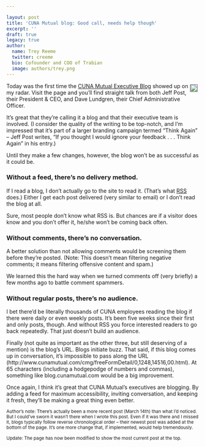 ```yaml
---

layout: post
title: 'CUNA Mutual blog: Good call, needs help though'
excerpt: ''
draft: true
legacy: true
author:
  name: Trey Reeme
  twitter: creeme
  bio: Cofounder and COO of Trabian
  image: authors/trey.png
---
```


<p><a href="http://www.cunamutual.com/cmg/freeFormDetail/0,1248,14516,00.html"><img src="/images/legacy/CUNA_ss.jpg" style="float:right; border: 2px solid #999999; margin: 4px;"></a>Today was the first time the <a href="http://www.cunamutual.com/cmg/freeFormDetail/0,1248,14516,00.html"><span class="caps">CUNA</span> Mutual Executive Blog</a> showed up on my radar.  Visit the page and you&#8217;ll find straight talk from both Jeff Post, their President &#38; <span class="caps">CEO</span>, and Dave Lundgren, their Chief Administrative Officer.</p>
<p>It&#8217;s great that they&#8217;re calling it a blog and that their executive team is involved.  (I consider the quality of the writing to be top-notch, and I&#8217;m impressed that it&#8217;s part of a larger branding campaign termed &#8220;Think Again&#8221; &#8211; Jeff Post writes, &#8220;If you thought I would ignore your feedback . . . Think Again&#8221; in his entry.)</p>
<p>Until they make a few changes, however, the blog won&#8217;t be as successful as it could be.</p>
<h3>Without a feed, there&#8217;s no delivery method.</h3>
<p>If I read a blog, I don&#8217;t actually go to the site to read it.  (That&#8217;s what <a href="http://en.wikipedia.org/wiki/RSS_%28file_format%29"><span class="caps">RSS</span></a> does.)  Either I get each post delivered (very similar to email) or I don&#8217;t read the blog at all.</p>
<p>Sure, most people don&#8217;t know what <span class="caps">RSS</span> is.  But chances are if a visitor does know and you don&#8217;t offer it, he/she won&#8217;t be coming back often.</p>
<h3>Without comments, there&#8217;s no conversation.</h3>
<p>A better solution than not allowing comments would be screening them before they&#8217;re posted.  (Note: This doesn&#8217;t mean filtering negative comments; it means filtering offensive content and spam.)</p>
<p>We learned this the hard way when we turned comments off (very briefly) a few months ago to battle comment spammers.</p>
<h3>Without regular posts, there&#8217;s no audience.</h3>
<p>I bet there&#8217;d be literally thousands of <span class="caps">CUNA</span> employees reading the blog if there were daily or even weekly posts.  It&#8217;s been five weeks since their first and only posts, though.  And without <span class="caps">RSS</span> you force interested readers to go back repeatedly.  That just doesn&#8217;t build an audience.</p>
<p>Finally (not quite as important as the other three, but still deserving of a mention) is the blog&#8217;s <span class="caps">URL</span>. Blogs initiate buzz. That said, if this blog comes up in conversation, it&#8217;s impossible to pass along the <span class="caps">URL</span> (http://www.cunamutual.com/cmg/freeFormDetail/0,1248,14516,00.html). At 65 characters (including a hodgepodge of numbers and commas), something like blog.cunamutual.com would be a big improvement.</p>
<p>Once again, I think it&#8217;s great that <span class="caps">CUNA</span> Mutual&#8217;s executives are blogging. By adding a feed for maximum accessibility, inviting conversation, and keeping it fresh, they&#8217;ll be making a great thing even better.</p>
<p><sup>Author&#8217;s note: There&#8217;s actually been a more recent post (March 14th) than what I&#8217;d noticed.   But I could&#8217;ve sworn it wasn&#8217;t there when I wrote this post.  Even if it was there and I missed it, blogs typically follow reverse chronological order &#8211; their newest post was added at the bottom of the page.  It&#8217;s one more change that, if implemented, would help tremendously.</sup></p>
<p><sup>Update: The page has now been modified to show the most current post at the top.</sup></p>
